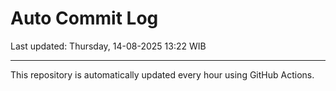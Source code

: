 # Auto Commit Log

Last updated: Thursday, 14-08-2025 13:22 WIB

---

This repository is automatically updated every hour using GitHub Actions.
